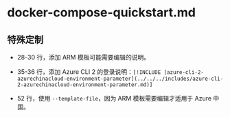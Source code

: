 # docker-compose-quickstart.md

## 特殊定制

* 28-30 行，添加 ARM 模板可能需要编辑的说明。

* 35-36 行，添加 Azure CLI 2 的登录说明：`[!INCLUDE [azure-cli-2-azurechinacloud-environment-parameter](../../../includes/azure-cli-2-azurechinacloud-environment-parameter.md)]`

* 52 行，使用 `--template-file`，因为 ARM 模板需要编辑才适用于 Azure 中国。